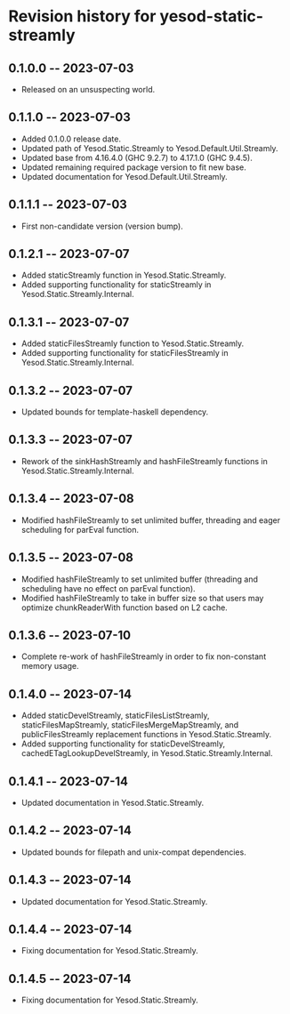 # Revision history for yesod-static-streamly

## 0.1.0.0 -- 2023-07-03

* Released on an unsuspecting world.

## 0.1.1.0 -- 2023-07-03

* Added 0.1.0.0 release date.
* Updated path of Yesod.Static.Streamly to Yesod.Default.Util.Streamly.
* Updated base from 4.16.4.0 (GHC 9.2.7) to 4.17.1.0 (GHC 9.4.5).
* Updated remaining required package version to fit new base.
* Updated documentation for Yesod.Default.Util.Streamly.

## 0.1.1.1 -- 2023-07-03

* First non-candidate version (version bump).

## 0.1.2.1 -- 2023-07-07

* Added staticStreamly function in Yesod.Static.Streamly.
* Added supporting functionality for staticStreamly in Yesod.Static.Streamly.Internal.

## 0.1.3.1 -- 2023-07-07

* Added staticFilesStreamly function to Yesod.Static.Streamly.
* Added supporting functionality for staticFilesStreamly in Yesod.Static.Streamly.Internal.

## 0.1.3.2 -- 2023-07-07

* Updated bounds for template-haskell dependency.

## 0.1.3.3 -- 2023-07-07

* Rework of the sinkHashStreamly and hashFileStreamly functions in Yesod.Static.Streamly.Internal.

## 0.1.3.4 -- 2023-07-08

* Modified hashFileStreamly to set unlimited buffer, threading and eager scheduling for parEval function.

## 0.1.3.5 -- 2023-07-08

* Modified hashFileStreamly to set unlimited buffer (threading and scheduling have no effect on parEval function).
* Modified hashFileStreamly to take in buffer size so that users may optimize chunkReaderWith function based on L2 cache.

## 0.1.3.6 -- 2023-07-10

* Complete re-work of hashFileStreamly in order to fix non-constant memory usage.

## 0.1.4.0 -- 2023-07-14

* Added staticDevelStreamly, staticFilesListStreamly, staticFilesMapStreamly, staticFilesMergeMapStreamly, and publicFilesStreamly replacement functions in Yesod.Static.Streamly.
* Added supporting functionality for staticDevelStreamly, cachedETagLookupDevelStreamly, in Yesod.Static.Streamly.Internal.

## 0.1.4.1 -- 2023-07-14

* Updated documentation in Yesod.Static.Streamly.

## 0.1.4.2 -- 2023-07-14

* Updated bounds for filepath and unix-compat dependencies.

## 0.1.4.3 -- 2023-07-14

* Updated documentation for Yesod.Static.Streamly.

## 0.1.4.4 -- 2023-07-14

* Fixing documentation for Yesod.Static.Streamly.

## 0.1.4.5 -- 2023-07-14

* Fixing documentation for Yesod.Static.Streamly.
